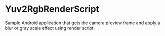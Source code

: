 Yuv2RgbRenderScript
===================
Sample Android application that gets the camera preview frame and apply a blur or gray scale effect using render script
